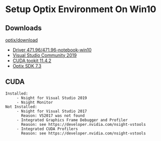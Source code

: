 # Setup Optix  Environment On Win10



## Downloads

[optix/download](https://developer.nvidia.com/designworks/optix/download)

- [Driver 471.96/471.96-notebook-win10](https://us.download.nvidia.cn/Windows/471.96/471.96-notebook-win10-win11-64bit-international-dch-whql.exe)
- [Visual Studio Community 2019](https://visualstudio.microsoft.com/thank-you-downloading-visual-studio/?sku=Community&rel=16#)
- [CUDA tookit 11.4.2](https://developer.download.nvidia.cn/compute/cuda/11.4.2/local_installers/cuda_11.4.2_471.41_win10.exe)
- [Optix SDK 7.3](https://developer.nvidia.com/optix/downloads/7.3.0/win64)





## CUDA

```shell
Installed:
     - Nsight for Visual Studio 2019
     - Nsight Monitor
Not Installed:
     - Nsight for Visual Studio 2017
       Reason: VS2017 was not found
     - Integrated Graphics Frame Debugger and Profiler
       Reason: see https://developer.nvidia.com/nsight-vstools
     - Integrated CUDA Profilers
       Reason: see https://developer.nvidia.com/nsight-vstools
```

